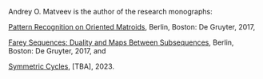 Andrey O. Matveev is the author of the research monographs: 

[Pattern Recognition on Oriented Matroids](https://doi.org/10.1515/9783110531145), Berlin, Boston: De Gruyter, 2017,  

[Farey Sequences: Duality and Maps Between Subsequences](https://doi.org/10.1515/9783110547665), Berlin, Boston: De Gruyter, 2017, and 

[Symmetric Cycles](https://leanpub.com/SymmetricCycles), [TBA], 2023.
